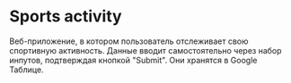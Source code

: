 # Sports activity
Веб-приложение, в котором пользователь отслеживает свою спортивную активность. Данные вводит самостоятельно через набор инпутов, подтверждая кнопкой "Submit". Они хранятся в Google Таблице.

